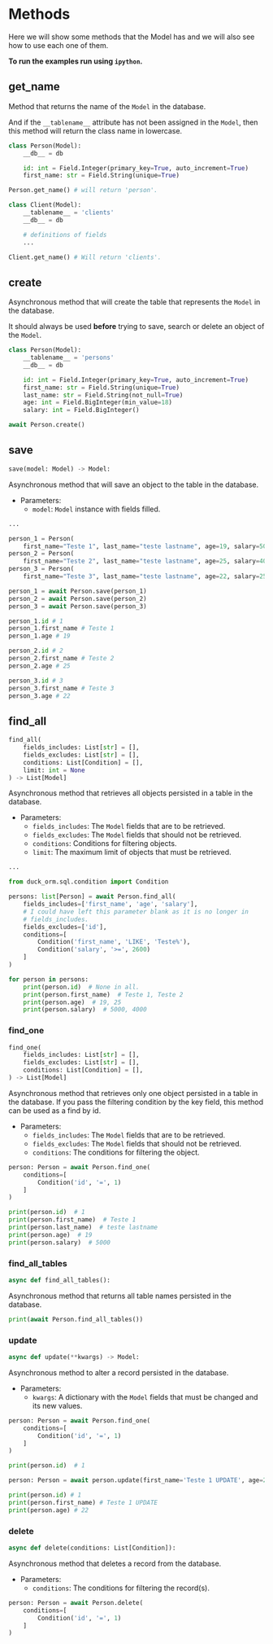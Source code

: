 # Methods

Here we will show some methods that the Model has and we will also see how to
use each one of them.

**To run the examples run using `ipython`.**

## get_name

Method that returns the name of the `Model` in the database.

And if the `__tablename__` attribute has not been assigned in the `Model`, then
this method will return the class name in lowercase.

``` python hl_lines="7 16"
class Person(Model):
    __db__ = db

    id: int = Field.Integer(primary_key=True, auto_increment=True)
    first_name: str = Field.String(unique=True)

Person.get_name() # will return 'person'.

class Client(Model):
    __tablename__ = 'clients'
    __db__ = db

    # definitions of fields
    ...

Client.get_name() # Will return 'clients'.
```

## create

Asynchronous method that will create the table that represents the `Model` 
in the database.

It should always be used **before** trying to save, search or delete an object
of the `Model`.

``` python hl_lines="11"
class Person(Model):
    __tablename__ = 'persons'
    __db__ = db

    id: int = Field.Integer(primary_key=True, auto_increment=True)
    first_name: str = Field.String(unique=True)
    last_name: str = Field.String(not_null=True)
    age: int = Field.BigInteger(min_value=18)
    salary: int = Field.BigInteger()

await Person.create()
```

## save

``` python
save(model: Model) -> Model:
```

Asynchronous method that will save an object to the table in the database.

- Parameters:
    - `model`: `Model` instance with fields filled.

``` python
...

person_1 = Person(
    first_name="Teste 1", last_name="teste lastname", age=19, salary=5000)
person_2 = Person(
    first_name="Teste 2", last_name="teste lastname", age=25, salary=4000)
person_3 = Person(
    first_name="Teste 3", last_name="teste lastname", age=22, salary=2500)

person_1 = await Person.save(person_1)
person_2 = await Person.save(person_2)
person_3 = await Person.save(person_3)

person_1.id # 1
person_1.first_name # Teste 1
person_1.age # 19

person_2.id # 2
person_2.first_name # Teste 2
person_2.age # 25

person_3.id # 3
person_3.first_name # Teste 3
person_3.age # 22

```

## find_all

``` python
find_all(
    fields_includes: List[str] = [],
    fields_excludes: List[str] = [],
    conditions: List[Condition] = [],
    limit: int = None
) -> List[Model]
```

Asynchronous method that retrieves all objects persisted in a table in the
database.

- Parameters:
    - `fields_includes`: The `Model` fields that are to be retrieved.
    - `fields_excludes`: The `Model` fields that should not be retrieved.
    - `conditions`: Conditions for filtering objects.
    - `limit`: The maximum limit of objects that must be retrieved.

``` python
...

from duck_orm.sql.condition import Condition

persons: list[Person] = await Person.find_all(
    fields_includes=['first_name', 'age', 'salary'],
    # I could have left this parameter blank as it is no longer in 
    # fields_includes.
    fields_excludes=['id'],
    conditions=[
        Condition('first_name', 'LIKE', 'Teste%'),
        Condition('salary', '>=', 2600)
    ]
)

for person in persons:
    print(person.id)  # None in all.
    print(person.first_name)  # Teste 1, Teste 2
    print(person.age)  # 19, 25
    print(person.salary)  # 5000, 4000
```

### find_one

``` python
find_one(
    fields_includes: List[str] = [],
    fields_excludes: List[str] = [],
    conditions: List[Condition] = [],
) -> List[Model]
```

Asynchronous method that retrieves only one object persisted in a table in the
database. If you pass the filtering condition by the key field, this
method can be used as a find by id.

- Parameters:
    - `fields_includes`: The `Model` fields that are to be retrieved.
    - `fields_excludes`: The `Model` fields that should not be retrieved.
    - `conditions`: The conditions for filtering the object.

``` python
person: Person = await Person.find_one(
    conditions=[
        Condition('id', '=', 1)
    ]
)

print(person.id)  # 1
print(person.first_name)  # Teste 1
print(person.last_name)  # teste lastname
print(person.age)  # 19
print(person.salary)  # 5000
```

### find_all_tables

``` python
async def find_all_tables():
```

Asynchronous method that returns all table names persisted in the database.

``` python
print(await Person.find_all_tables())
```

### update

``` python
async def update(**kwargs) -> Model:
```

Asynchronous method to alter a record persisted in the database.

- Parameters:
    - `kwargs`: A dictionary with the `Model` fields that must be changed
    and its new values.

``` python
person: Person = await Person.find_one(
    conditions=[
        Condition('id', '=', 1)
    ]
)

print(person.id)  # 1

person: Person = await person.update(first_name='Teste 1 UPDATE', age=22)

print(person.id) # 1
print(person.first_name) # Teste 1 UPDATE
print(person.age) # 22
```

### delete

``` python
async def delete(conditions: List[Condition]):
```

Asynchronous method that deletes a record from the database.

- Parameters:
    - `conditions`: The conditions for filtering the record(s).

``` python
person: Person = await Person.delete(
    conditions=[
        Condition('id', '=', 1)
    ]
)
```
